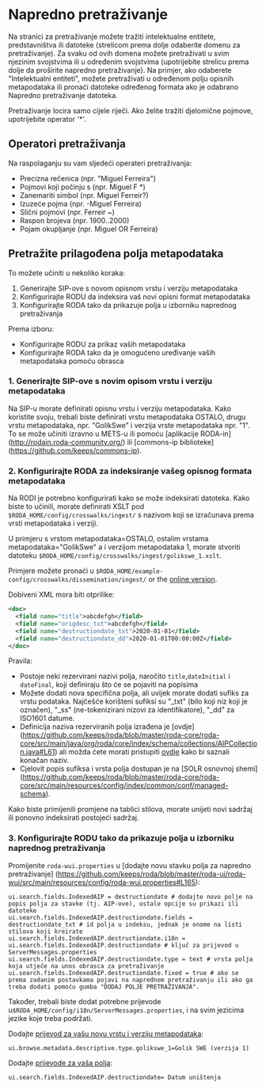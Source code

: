 # Napredno pretraživanje

Na stranici za pretraživanje možete tražiti intelektualne entitete, predstavništva ili datoteke (strelicom prema dolje odaberite domenu za pretraživanje). Za svaku od ovih domena možete pretraživati u svim njezinim svojstvima ili u određenim svojstvima (upotrijebite strelicu prema dolje da proširite napredno pretraživanje). Na primjer, ako odaberete "Intelektualni entiteti", možete pretraživati u određenom polju opisnih metapodataka ili pronaći datoteke određenog formata ako je odabrano Napredno pretraživanje datoteka.

Pretraživanje locira samo cijele riječi. Ako želite tražiti djelomične pojmove, upotrijebite operator '*'.

## Operatori pretraživanja

Na raspolaganju su vam sljedeći operateri pretraživanja:

- Precizna rečenica (npr. "Miguel Ferreira")
- Pojmovi koji počinju s (npr. Miguel F *)
- Zanemariti simbol (npr. Miguel Ferreir?)
- Izuzeće pojma (npr. -Miguel Ferreira)
- Slični pojmovi (npr. Ferreir ~)
- Raspon brojeva (npr. 1900..2000)
- Pojam okupljanje (npr. Miguel OR Ferreira)

## Pretražite prilagođena polja metapodataka

To možete učiniti u nekoliko koraka:

1. Generirajte SIP-ove s novom opisnom vrstu i verziju metapodataka
2. Konfigurirajte RODU da indeksira vaš novi opisni format metapodataka
3. Konfigurirajte RODA tako da prikazuje polja u izborniku naprednog pretraživanja

Prema izboru:
* Konfigurirajte RODU za prikaz vaših metapodataka
* Konfigurirajte RODA tako da je omogućeno uređivanje vaših metapodataka pomoću obrasca


### 1. Generirajte SIP-ove s novim opisom vrstu i verziju metapodataka
Na SIP-u morate definirati opisnu vrstu i verziju metapodataka. Kako koristite svoju, trebali biste definirati vrstu metapodataka OSTALO, drugu vrstu metapodataka, npr. "GolikSwe" i verzija vrste metapodataka npr. "1". To se može učiniti izravno u METS-u ili pomoću [aplikacije RODA-in] (http://rodain.roda-community.org/) ili [commons-ip biblioteke] (https://github.com/keeps/commons-ip).

### 2. Konfigurirajte RODA za indeksiranje vašeg opisnog formata metapodataka 
Na RODI je potrebno konfigurirati kako se može indeksirati datoteka. Kako biste to učinili, morate definirati XSLT pod `$RODA_HOME/config/crosswalks/ingest/` s nazivom koji se izračunava prema vrsti metapodataka i verziji.

U primjeru s vrstom metapodataka=OSTALO, ostalim vrstama metapodataka="GolikSwe" a i verzijom metapodataka 1, morate stvoriti datoteku `$RODA_HOME/config/crosswalks/ingest/golikswe_1.xslt`. 

Primjere možete pronaći u `$RODA_HOME/example-config/crosswalks/dissemination/ingest/` or the [online version](https://github.com/keeps/roda/tree/master/roda-core/roda-core/src/main/resources/config/crosswalks/ingest).

Dobiveni XML mora biti otprilike:
```xml
<doc>
  <field name="title">abcdefgh</field>
  <field name="origdesc_txt">abcdefgh</field>
  <field name="destructiondate_txt">2020-01-01</field>
  <field name="destructiondate_dd">2020-01-01T00:00:00Z</field>
</doc>
```
Pravila:
- Postoje neki rezervirani nazivi polja, naročito `title`,`dateInitial` i `dateFinal`, koji definiraju što će se pojaviti na popisima
- Možete dodati nova specifična polja, ali uvijek morate dodati sufiks za vrstu podataka. Najčešće korišteni sufiksi su "\_txt" (bilo koji niz koji je označen), "\_ss" (ne-tokenizirani nizovi za identifikatore), "\_dd" za ISO1601 datume.
- Definicija naziva rezerviranih polja izrađena je [ovdje] (https://github.com/keeps/roda/blob/master/roda-core/roda-core/src/main/java/org/roda/core/index/schema/collections/AIPCollection.java#L61) ali možda ćete morati pristupiti [ovdje](https://github.com/keeps/roda/blob/master/roda-common/roda-common-data/src/main/java/org/roda/core/data/common/RodaConstants.java#L604) kako bi saznali konačan naziv.
- Cjelovit popis sufiksa i vrsta polja dostupan je na [SOLR osnovnoj shemi] (https://github.com/keeps/roda/blob/master/roda-core/roda-core/src/main/resources/config/index/common/conf/managed-schema).

Kako biste primijenili promjene na tablici stilova, morate unijeti novi sadržaj ili ponovno indeksirati postojeći sadržaj.

### 3. Konfigurirajte RODU tako da prikazuje polja u izborniku naprednog pretraživanja

Promijenite `roda-wui.properties` u [dodajte novu stavku polja za napredno pretraživanje] (https://github.com/keeps/roda/blob/master/roda-ui/roda-wui/src/main/resources/config/roda-wui.properties#L165):

```javaproperties
ui.search.fields.IndexedAIP = destructiondate # dodajte novo polje na popis polja za stavke (tj. AIP-ove), ostale opcije su prikazi ili datoteke
ui.search.fields.IndexedAIP.destructiondate.fields = destructiondate_txt # id polja u indeksu, jednak je onome na listi stilova koji kreirate
ui.search.fields.IndexedAIP.destructiondate.i18n = ui.search.fields.IndexedAIP.destructiondate # ključ za prijevod u ServerMessages.properties
ui.search.fields.IndexedAIP.destructiondate.type = text # vrsta polja koja utječe na unos obrasca za pretraživanje
ui.search.fields.IndexedAIP.destructiondate.fixed = true # ako se prema zadanim postavkama pojavi na naprednom pretraživanju ili ako ga treba dodati pomoću gumba "DODAJ POLJE PRETRAŽIVANJA".
```
Također, trebali biste dodat potrebne prijevode u`$RODA_HOME/config/i18n/ServerMessages.properties`, i na svim jezicima jezike koje treba podržati.

Dodajte [prijevod za vašu novu vrstu i verziju metapodataka](https://github.com/keeps/roda/blob/master/roda-ui/roda-wui/src/main/resources/config/i18n/ServerMessages.properties#L121):

```javaproperties
ui.browse.metadata.descriptive.type.golikswe_1=Golik SWE (verzija 1)
```

Dodajte [prijevode za vaša polja](https://github.com/keeps/roda/blob/master/roda-ui/roda-wui/src/main/resources/config/i18n/ServerMessages.properties#L2):

```javaproperties
ui.search.fields.IndexedAIP.destructiondate= Datum uništenja
```

